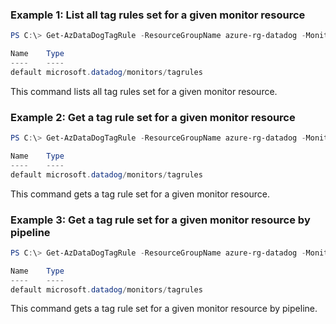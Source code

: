 ### Example 1: List all tag rules set for a given monitor resource
```powershell
PS C:\> Get-AzDataDogTagRule -ResourceGroupName azure-rg-datadog -MonitorName lucasdatadog

Name    Type
----    ----
default microsoft.datadog/monitors/tagrules
```

This command lists all tag rules set for a given monitor resource.

### Example 2: Get a tag rule set for a given monitor resource
```powershell
PS C:\> Get-AzDataDogTagRule -ResourceGroupName azure-rg-datadog -MonitorName lucasdatadog -Name 'default'

Name    Type
----    ----
default microsoft.datadog/monitors/tagrules
```

This command gets a tag rule set for a given monitor resource.

### Example 3: Get a tag rule set for a given monitor resource by pipeline
```powershell
PS C:\> Get-AzDataDogTagRule -ResourceGroupName azure-rg-datadog -MonitorName lucasdatadog -Name 'default' | Get-AzDataDogTagRule

Name    Type
----    ----
default microsoft.datadog/monitors/tagrules
```

This command gets a tag rule set for a given monitor resource by pipeline.

